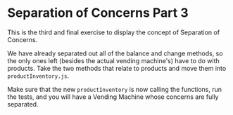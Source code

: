 # Separation of Concerns Part 3
This is the third and final exercise to display the concept of Separation of Concerns.

We have already separated out all of the balance and change methods, so the only ones left (besides the actual vending machine's) have to do with products. Take the two methods that relate to products and move them into `productInventory.js`.

Make sure that the new `productInventory` is now calling the functions, run the tests, and you will have a Vending Machine whose concerns are fully separated. 